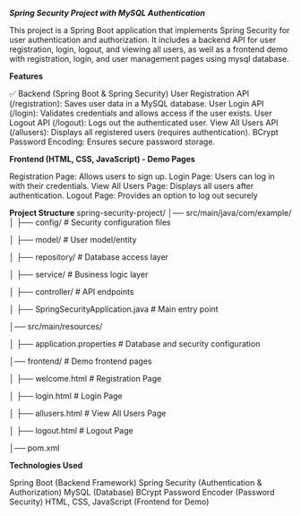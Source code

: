 ***Spring Security Project with MySQL Authentication***

This project is a Spring Boot application that implements Spring Security for user authentication and authorization. It includes a backend API for user registration, login, logout, and viewing all users, as well as a frontend demo with registration, login, and user management pages using mysql database.

**Features**

✅ Backend (Spring Boot & Spring Security)
User Registration API (/registration): Saves user data in a MySQL database.
User Login API (/login): Validates credentials and allows access if the user exists.
User Logout API (/logout): Logs out the authenticated user.
View All Users API (/allusers): Displays all registered users (requires authentication).
BCrypt Password Encoding: Ensures secure password storage.


**Frontend (HTML, CSS, JavaScript) - Demo Pages**

Registration Page: Allows users to sign up.
Login Page: Users can log in with their credentials.
View All Users Page: Displays all users after authentication.
Logout Page: Provides an option to log out securely

**Project Structure**
spring-security-project/
│── src/main/java/com/example/
│   ├── config/               # Security configuration files

│   ├── model/                # User model/entity

│   ├── repository/           # Database access layer

│   ├── service/              # Business logic layer

│   ├── controller/           # API endpoints

│   ├── SpringSecurityApplication.java  # Main entry point

│── src/main/resources/

│   ├── application.properties  # Database and security configuration

│── frontend/                 # Demo frontend pages

│   ├── welcome.html            # Registration Page

│   ├── login.html            # Login Page

│   ├── allusers.html            # View All Users Page

│   ├── logout.html           # Logout Page

│── pom.xml    

**Technologies Used**

Spring Boot (Backend Framework)
Spring Security (Authentication & Authorization)
MySQL (Database)
BCrypt Password Encoder (Password Security)
HTML, CSS, JavaScript (Frontend for Demo)
